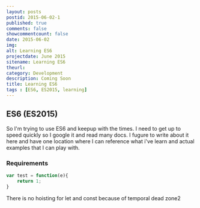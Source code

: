 ```yaml
---
layout: posts
postid: 2015-06-02-1
published: true
comments: false
showcommentcount: false
date: 2015-06-02
img: 
alt: Learning ES6
projectdate: June 2015
sitename: Learning ES6
theurl: 
category: Development
description: Coming Soon
title: Learning ES6
tags : [ES6, ES2015, learning]
---
```


## ES6 \(ES2015\)

 So I'm trying to use ES6 and keepup with the times. I need to get up to speed quickly so I google it and read many docs. I fugure to write about it here and have one location where I can reference what i've learn and actual examples that I can play with.


### Requirements

~~~ javascript
var test = function(e){
	return 1;
}
~~~




 There is no hoisting for let and const because of temporal dead zone2